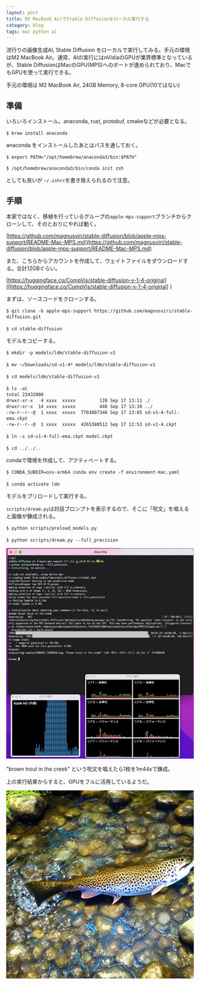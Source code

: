 ```yaml
---
layout: post
title: M2 MacBook AirでStable Diffusionをローカル実行する
category: blog
tags: mac python ai
---
```


流行りの画像生成AI, Stable Diffusion をローカルで実行してみる。手元の環境はM2 MacBook Air。通常、AIの実行にはnVidiaのGPUが業界標準となっているが、Stable DiffusionはMacのGPU(MPS)へのポートが進められており、MacでもGPUを使って実行できる。


手元の環境は M2 MacBook Air, 24GB Memory, 8-core GPU(10ではない)


## 準備

いろいろインストール。anaconda, rust, protobuf, cmakeなどが必要となる。

```
$ brew install anaconda
```

anaconda をインストールしたあとはパスを通しておく。

```
$ export PATH="/opt/homebrew/anaconda3/bin:$PATH"
```


```
$ /opt/homebrew/anaconda3/bin/conda init zsh
```
としても良いが `~/.zshrc`を書き換えられるので注意。


## 手順

本家ではなく、移植を行っているグループの`apple-mps-support`ブランチからクローンして、そのとおりにやれば動く。

[https://github.com/magnusviri/stable-diffusion/blob/apple-mps-support/README-Mac-MPS.md](https://github.com/magnusviri/stable-diffusion/blob/apple-mps-support/README-Mac-MPS.md)

また、こちらからアカウントを作成して、ウェイトファイルをダウンロードする。合計12GBぐらい。

[https://huggingface.co/CompVis/stable-diffusion-v-1-4-original]([https://huggingface.co/CompVis/stable-diffusion-v-1-4-original]
)


まずは、ソースコードをクローンする。

```
$ git clone -b apple-mps-support https://github.com/magnusviri/stable-diffusion.git

$ cd stable-diffusion
```

モデルをコピーする。

```
$ mkdir -p models/ldm/stable-diffusion-v1

$ mv ~/Downloads/sd-v1-4* models/ldm/stable-diffusion-v1

$ cd models/ldm/stable-diffusion-v1

$ ls -al
total 23432000
drwxr-xr-x   4 xxxx  xxxxx         128 Sep 17 13:11 ./
drwxr-xr-x  14 xxxx  xxxxx         448 Sep 17 13:10 ../
-rw-r--r--@  1 xxxx  xxxxx  7703807346 Sep 17 13:05 sd-v1-4-full-ema.ckpt
-rw-r--r--@  1 xxxx  xxxxx  4265380512 Sep 17 12:53 sd-v1-4.ckpt

$ ln -s sd-v1-4-full-ema.ckpt model.ckpt

$ cd ../../..
```

condaで環境を作成して、アクティベートする。

```
$ CONDA_SUBDIR=osx-arm64 conda env create -f environment-mac.yaml

$ conda activate ldm
```

モデルをプリロードして実行する。


`scripts/dream.py`は対話プロンプトを表示するので、そこに「呪文」を唱えると画像が錬成される。

```
$ python scripts/preload_models.py

$ python scripts/dream.py --full_precision
```

![Stable-Diffusion-ss.png](/images/Stable-Diffusion-ss.jpg)


"brown trout in the creek" という呪文を唱えたら1枚を1m44sで錬成。

上の実行結果からすると、GPUをフルに活用しているようだ。


![Stable-Diffusion-output.png](/images/Stable-Diffusion-output.png)



